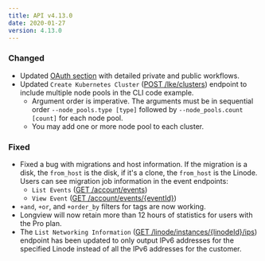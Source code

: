 ```yaml
---
title: API v4.13.0
date: 2020-01-27
version: 4.13.0
---
```

### Changed

- Updated [OAuth section](/docs/api/account/#oauth-clients-list) with detailed private and public workflows.
- Updated `Create Kubernetes Cluster` ([POST /lke/clusters](/docs/api/linode-kubernetes-engine-lke/#kubernetes-cluster-create)) endpoint to include multiple node pools in the CLI code example.
    - Argument order is imperative. The arguments must be in sequential order `--node_pools.type [type]` followed by `--node_pools.count [count]` for each node pool.
    - You may add one or more node pool to each cluster.

### Fixed

- Fixed a bug with migrations and host information. If the migration is a disk, the `from_host` is the disk, if it's a clone, the `from_host` is the Linode. Users can see migration job information in the event endpoints:
  - `List Events` ([GET /account/events](/docs/api/account/#events-list))
  - `View Event` ([GET /account/events/{eventId}](/docs/api/account/#event-view))
- `+and`, `+or`, and `+order_by` filters for tags are now working.
- Longview will now retain more than 12 hours of statistics for users with the Pro plan.
- The `List Networking Information` ([GET /linode/instances/{linodeId}/ips](/docs/api/linode-instances/#networking-information-list)) endpoint has been updated to only output IPv6 addresses for the specified Linode instead of all the IPv6 addresses for the customer.